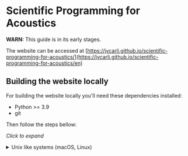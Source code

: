 # Scientific Programming for Acoustics

**WARN:** This guide is in its early stages.

The website can be accessed at
[https://jvcarli.github.io/scientific-programming-for-acoustics/](https://jvcarli.github.io/scientific-programming-for-acoustics/en)

## Building the website locally

For building the website locally you'll need these dependencies installed:

- Python >= 3.9
- git

Then follow the steps bellow:

_Click to expand_

<details>
<summary>Unix like systems (macOS, Linux)</summary>

Clone the repository:

```sh
$ git clone https://github.com/jvcarli/scientific-programming-for-acoustics
```

Go to the cloned repository directory:

```sh
$ cd scientific-programming-for-acoustics
```

It is **strongly recommended** to create a virtual environment for installing the dependencies.

First check your python version and make it sure that it is the correct one:

```sh
$ python --version
```

It MUST output **at least Python 3.9.0**.

Then create the virtual environment using:

```sh
$ python -m venv venv
```

Activate the environment:

```sh
$ source venv/bin/activate
```

Then install Python dependencies using:

```sh
$ pip install -r website/requirements.txt
```

Finally build the website locally using:

```sh
$ cd website && make html
```

The website will be located at `build` diretory.

You can view it in your browser by serving it locally with:

```sh
$ python -m http.server --directory build/html
```

Then opening the link: [http://localhost:8000](http://localhost:8000)

</details>
